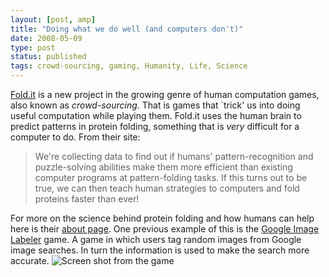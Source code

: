 ```yaml
---
layout: [post, amp]
title: "Doing what we do well (and computers don't)"
date: 2008-05-09
type: post
status: published
tags: crowd-sourcing, gaming, Humanity, Life, Science
---
```



[Fold.it](http://fold.it) is a new project in the growing genre of human computation games, also known as _crowd-sourcing_. That is games that `trick' us into doing useful computation while playing them. Fold.it uses the human brain to predict patterns in protein folding, something that is _very_ difficult for a computer to do. From their site:

> We're collecting data to find out if humans' pattern-recognition and puzzle-solving abilities make them more efficient than existing computer programs at pattern-folding tasks. If this turns out to be true, we can then teach human strategies to computers and fold proteins faster than ever!

For more on the science behind protein folding and how humans can help here is their [about page](http://fold.it/portal/info/science). One previous example of this is the [Google Image Labeler](http://images.google.com/imagelabeler/) game. A game in which users tag random images from Google image searches. In turn the information is used to make the search more accurate. ![Screen shot from the game](http://fold.it/portal/files/theme/science/competition.png)
